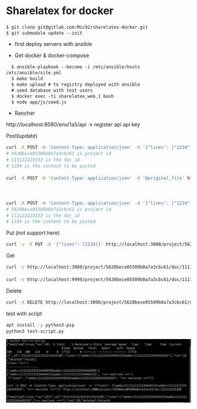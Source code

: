 # Sharelatex for docker

```
$ git clone git@gitlab.com:Mic92/sharelatex-docker.git
$ git submodule update --init
```

- first deploy servers with ansible

- Get docker & docker-compose

```
  $ ansible-playbook --become -i /etc/ansible/hosts /etc/ansible/site.yml
  $ make build
  $ make upload # to registry deployed with ansible
  # seed database with test users
  $ docker exec -ti sharelatex_web_1 bash
  $ node app/js/seed.js
```

- Rancher

http://localhost:8080/env/1a5/api -> register api api key



Post(update)

```bash
curl -X POST -H 'Content-Type: application/json' -d '{"lines": ["1234"]}' http://localhost:3000/project/5620bece05509b0a7a3cbc61/doc/111122223330
# 5620bece05509b0a7a3cbc61 is project id
# 111122223333 is the doc id
# 1234 is the content to be posted

curl -X POST -H 'Content-Type: application/json' -d '@original_file' http://localhost:3000/project/5620bece05509b0a7a3cbc61/doc/111122223330



curl -X POST -H 'Content-Type: application/json' -d '{"lines": ["1234"]}' http://localhost:9999/project/5620bece05509b0a7a3cbc61/doc/111122223330
# 5620bece05509b0a7a3cbc61 is project id
# 111122223333 is the doc id
# 1234 is the content to be posted
```

Put (not support here)

```bash
curl -v -X PUT -d '{"lines": [1234]}' http://localhost:3000/project/5620bece05509b0a7a3cbc61/doc/111122223330
```

Get

```bash
curl -v http://localhost:3000/project/5620bece05509b0a7a3cbc61/doc/111122223330

curl -v http://localhost:9999/project/5620bece05509b0a7a3cbc61/doc/111122223330
```

Delete

```bash
curl -X DELETE http://localhost:3000/project/5620bece05509b0a7a3cbc61/doc/111122223330
```

test with script

```bash
apt install -y python3-pip
python3 test-script.py
```

![Screen Shot 2020-04-26 at 18.38.30](img/Screen%20Shot%202020-04-26%20at%2018.38.30.png)